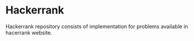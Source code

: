 # Hackerrank
Hackerrank repository consists of implementation for problems available in hacerrank website.
